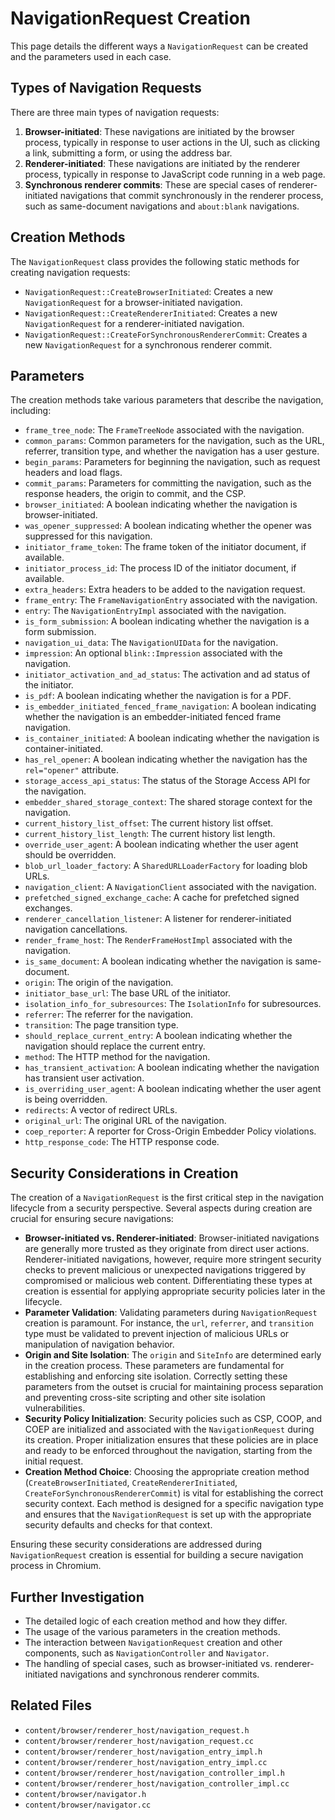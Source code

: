 # NavigationRequest Creation

This page details the different ways a `NavigationRequest` can be created and the parameters used in each case.

## Types of Navigation Requests

There are three main types of navigation requests:

1. **Browser-initiated**: These navigations are initiated by the browser process, typically in response to user actions in the UI, such as clicking a link, submitting a form, or using the address bar.
2. **Renderer-initiated**: These navigations are initiated by the renderer process, typically in response to JavaScript code running in a web page.
3. **Synchronous renderer commits**: These are special cases of renderer-initiated navigations that commit synchronously in the renderer process, such as same-document navigations and `about:blank` navigations.

## Creation Methods

The `NavigationRequest` class provides the following static methods for creating navigation requests:

- `NavigationRequest::CreateBrowserInitiated`: Creates a new `NavigationRequest` for a browser-initiated navigation.
- `NavigationRequest::CreateRendererInitiated`: Creates a new `NavigationRequest` for a renderer-initiated navigation.
- `NavigationRequest::CreateForSynchronousRendererCommit`: Creates a new `NavigationRequest` for a synchronous renderer commit.

## Parameters

The creation methods take various parameters that describe the navigation, including:

- `frame_tree_node`: The `FrameTreeNode` associated with the navigation.
- `common_params`: Common parameters for the navigation, such as the URL, referrer, transition type, and whether the navigation has a user gesture.
- `begin_params`: Parameters for beginning the navigation, such as request headers and load flags.
- `commit_params`: Parameters for committing the navigation, such as the response headers, the origin to commit, and the CSP.
- `browser_initiated`: A boolean indicating whether the navigation is browser-initiated.
- `was_opener_suppressed`: A boolean indicating whether the opener was suppressed for this navigation.
- `initiator_frame_token`: The frame token of the initiator document, if available.
- `initiator_process_id`: The process ID of the initiator document, if available.
- `extra_headers`: Extra headers to be added to the navigation request.
- `frame_entry`: The `FrameNavigationEntry` associated with the navigation.
- `entry`: The `NavigationEntryImpl` associated with the navigation.
- `is_form_submission`: A boolean indicating whether the navigation is a form submission.
- `navigation_ui_data`: The `NavigationUIData` for the navigation.
- `impression`: An optional `blink::Impression` associated with the navigation.
- `initiator_activation_and_ad_status`: The activation and ad status of the initiator.
- `is_pdf`: A boolean indicating whether the navigation is for a PDF.
- `is_embedder_initiated_fenced_frame_navigation`: A boolean indicating whether the navigation is an embedder-initiated fenced frame navigation.
- `is_container_initiated`: A boolean indicating whether the navigation is container-initiated.
- `has_rel_opener`: A boolean indicating whether the navigation has the `rel="opener"` attribute.
- `storage_access_api_status`: The status of the Storage Access API for the navigation.
- `embedder_shared_storage_context`: The shared storage context for the navigation.
- `current_history_list_offset`: The current history list offset.
- `current_history_list_length`: The current history list length.
- `override_user_agent`: A boolean indicating whether the user agent should be overridden.
- `blob_url_loader_factory`: A `SharedURLLoaderFactory` for loading blob URLs.
- `navigation_client`: A `NavigationClient` associated with the navigation.
- `prefetched_signed_exchange_cache`: A cache for prefetched signed exchanges.
- `renderer_cancellation_listener`: A listener for renderer-initiated navigation cancellations.
- `render_frame_host`: The `RenderFrameHostImpl` associated with the navigation.
- `is_same_document`: A boolean indicating whether the navigation is same-document.
- `origin`: The origin of the navigation.
- `initiator_base_url`: The base URL of the initiator.
- `isolation_info_for_subresources`: The `IsolationInfo` for subresources.
- `referrer`: The referrer for the navigation.
- `transition`: The page transition type.
- `should_replace_current_entry`: A boolean indicating whether the navigation should replace the current entry.
- `method`: The HTTP method for the navigation.
- `has_transient_activation`: A boolean indicating whether the navigation has transient user activation.
- `is_overriding_user_agent`: A boolean indicating whether the user agent is being overridden.
- `redirects`: A vector of redirect URLs.
- `original_url`: The original URL of the navigation.
- `coep_reporter`: A reporter for Cross-Origin Embedder Policy violations.
- `http_response_code`: The HTTP response code.

## Security Considerations in Creation

The creation of a `NavigationRequest` is the first critical step in the navigation lifecycle from a security perspective. Several aspects during creation are crucial for ensuring secure navigations:

- **Browser-initiated vs. Renderer-initiated**: Browser-initiated navigations are generally more trusted as they originate from direct user actions. Renderer-initiated navigations, however, require more stringent security checks to prevent malicious or unexpected navigations triggered by compromised or malicious web content. Differentiating these types at creation is essential for applying appropriate security policies later in the lifecycle.
- **Parameter Validation**: Validating parameters during `NavigationRequest` creation is paramount. For instance, the `url`, `referrer`, and `transition` type must be validated to prevent injection of malicious URLs or manipulation of navigation behavior.
- **Origin and Site Isolation**: The `origin` and `SiteInfo` are determined early in the creation process. These parameters are fundamental for establishing and enforcing site isolation. Correctly setting these parameters from the outset is crucial for maintaining process separation and preventing cross-site scripting and other site isolation vulnerabilities.
- **Security Policy Initialization**: Security policies such as CSP, COOP, and COEP are initialized and associated with the `NavigationRequest` during its creation. Proper initialization ensures that these policies are in place and ready to be enforced throughout the navigation, starting from the initial request.
- **Creation Method Choice**: Choosing the appropriate creation method (`CreateBrowserInitiated`, `CreateRendererInitiated`, `CreateForSynchronousRendererCommit`) is vital for establishing the correct security context. Each method is designed for a specific navigation type and ensures that the `NavigationRequest` is set up with the appropriate security defaults and checks for that context.

Ensuring these security considerations are addressed during `NavigationRequest` creation is essential for building a secure navigation process in Chromium.

## Further Investigation

- The detailed logic of each creation method and how they differ.
- The usage of the various parameters in the creation methods.
- The interaction between `NavigationRequest` creation and other components, such as `NavigationController` and `Navigator`.
- The handling of special cases, such as browser-initiated vs. renderer-initiated navigations and synchronous renderer commits.

## Related Files

- `content/browser/renderer_host/navigation_request.h`
- `content/browser/renderer_host/navigation_request.cc`
- `content/browser/renderer_host/navigation_entry_impl.h`
- `content/browser/renderer_host/navigation_entry_impl.cc`
- `content/browser/renderer_host/navigation_controller_impl.h`
- `content/browser/renderer_host/navigation_controller_impl.cc`
- `content/browser/navigator.h`
- `content/browser/navigator.cc`

